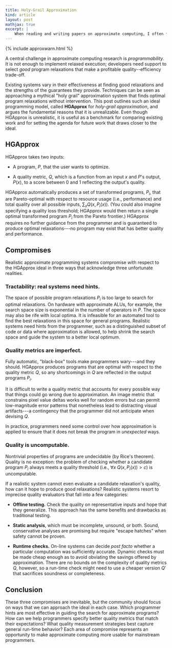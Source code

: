 ```yaml
---
title: Holy-Grail Approximation
kind: article
layout: post
mathjax: true
excerpt: |
    When reading and writing papers on approximate computing, I often find myself comparing proposed systems to an imaginary ideal. Even though that ideal is clearly unrealizable, it is helpful to conceptualize it and measure the ways that real systems fall short in comparison.
---
```


{% include approxwarn.html %}

A central challenge in approximate computing research is
*programmability*. It is not enough to implement relaxed execution;
developers need support to select *good* program relaxations that make a
profitable quality--efficiency trade-off.

Existing systems vary in their effectiveness at finding good relaxations
and the strengths of the guarantees they provide. Techniques can be seen
as approaching a mythical "holy grail" approximation system that finds
optimal program relaxations without intervention. This post outlines
such an ideal programming model, called **HGApprox** for *holy-grail approximation*, and
argues the fundamental reasons that it is unrealizable. Even though HGApprox is
unrealistic, it is useful as a benchmark for comparing existing work and
for setting the agenda for future work that draws closer to the ideal.

## HGApprox

HGApprox takes two inputs:

- A program, $P$, that the user wants to optimize.

- A quality metric, $Q$, which is a function from an input $x$ and $P$'s
  output, $P(x)$, to a score between 0 and 1 reflecting the output's quality.

HGApprox automatically produces a set of transformed programs, $P_i$, that are
Pareto-optimal with respect to resource usage (i.e., performance) and
total quality over all possible inputs, $\sum_x Q(x, P_i(x))$. (You
could also imagine specifying a quality loss threshold; HGApprox would then
return a single optimal transformed program $P_i$ from the Pareto
frontier.) HGApprox requires no further guidance from the programmer and is
guaranteed to produce optimal relaxations---no program may exist that has
better quality and performance.

## Compromises

Realistic approximate programming systems compromise with respect to the HGApprox
ideal in three ways that acknowledge three unfortunate realities.

### Tractability: real systems need hints.

The space of possible program relaxations $P_i$ is too large to search
for optimal relaxations. On hardware with approximate ALUs, for example,
the search space size is exponential in the number of operators in $P$.
The space may also be rife with local optima. It is infeasible for an
automated tool to find the best relaxations in this space for general
programs. Realistic systems need hints from the programmer, such as a
distinguished subset of code or data where approximation is allowed, to
help shrink the search space and guide the system to a better local
optimum.

### Quality metrics are imperfect.

Fully automatic, "black-box" tools make programmers wary---and they
should. HGApprox produces programs that are optimal with respect to the quality
metric $Q$, so any shortcomings in $Q$ are reflected in the output
programs $P_i$.

It is difficult to write a quality metric that accounts for every
possible way that things could go wrong due to approximation. An image
metric that constrains pixel value deltas works well for random errors
but can permit low-magnitude error patterns that nonetheless lead to
distracting visual artifacts---a contingency that the programmer did not
anticipate when devising $Q$.

In practice, programmers need some control over how approximation is
applied to ensure that it does not break the program in *unexpected*
ways.

### Quality is uncomputable.

Nontrivial properties of programs are undecidable (by Rice's theorem).
Quality is no exception: the problem of checking whether a candidate
program $P_i$ always meets a quality threshold (i.e.,
$\forall x \; Q(x, P_i(x)) > c$) is uncomputable.

If a realistic system cannot even evaluate a candidate relaxation's
quality, how can it hope to produce good relaxations? Realistic systems
resort to imprecise quality evaluators that fall into a few categories:

- **Offline testing.** Check the quality on representative inputs and hope that
  they generalize. This approach has the same benefits and drawbacks as
  traditional testing.

- **Static analysis**, which must be incomplete, unsound, or both. Sound,
  conservative analyses are promising but require "escape hatches" when safety
  cannot be proven.

- **Runtime checks.** On-line systems can decide *post facto* whether a
  particular computation was sufficiently accurate. Dynamic checks must be made
  cheap enough as to avoid obviating the savings offered by approximation.
  There are no bounds on the complexity of quality metrics $Q$, however, so a
  run-time check might need to use a cheaper version $Q'$ that sacrifices
  soundness or completeness.

## Conclusion

These three compromises are inevitable, but the community should focus
on ways that we can approach the ideal in each case. Which programmer
hints are most effective in guiding the search for approximate programs?
How can we help programmers specify better quality metrics that match
their expectations? What quality measurement strategies best capture
general run-time behavior? Each area of compromise represents an
opportunity to make approximate computing more usable for mainstream
programmers.
